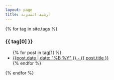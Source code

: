 ```yaml
---
layout: page
title: أرشيف المدونة
---
```


{% for tag in site.tags %}
  <h3>{{ tag[0] }}</h3>
  <ul>
    {% for post in tag[1] %}
      <li><a href="{{ post.url }}">{{post.date | date: "%B %Y" }} - {{ post.title }}</a></li>
    {% endfor %}
  </ul>
{% endfor %}
